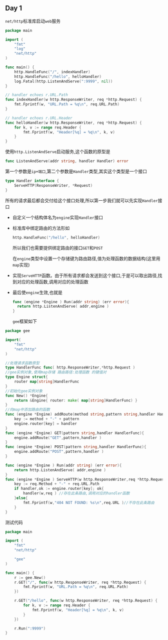 ## Day 1

```net/http```标准库启动```web```服务

```go
package main

import (
	"fmt"
	"log"
	"net/http"
)

func main() {
	http.HandleFunc("/", indexHandler)
	http.HandleFunc("/hello", helloHandler)
	log.Fatal(http.ListenAndServe(":9999", nil))
}

// handler echoes r.URL.Path
func indexHandler(w http.ResponseWriter, req *http.Request) {
	fmt.Fprintf(w, "URL.Path = %q\n", req.URL.Path)
}

// handler echoes r.URL.Header
func helloHandler(w http.ResponseWriter, req *http.Request) {
	for k, v := range req.Header {
		fmt.Fprintf(w, "Header[%q] = %q\n", k, v)
	}
}
```

使用```http.ListenAndServe```启动服务,这个函数的原型是

```go
func ListenAndServe(addr string, handler Handler) error
```

第一个参数是```ip+端口```,第二个参数是```Handler```类型,其实这个类型是一个接口

```go
type Handler interface {
	ServeHTTP(ResponseWriter, *Request)
}
```

所有的请求最后都会交付给这个接口处理,所以第一步我们就可以先实现```Handler```接口

- 自定义一个结构体名为```engine```实现```Handler```接口

- 标准库中绑定路由的方法形如

  ```go
  http.HandleFunc("/hello", helloHandler)
  ```

  所以我们也需要提供绑定路由的接口```GET```和```POST```

  在```engine```类型中设置一个存储键为路由路径,值为处理函数的数据结构(这里用```map```实现)

- 实现```ServeHTTP```函数。由于所有请求都会发送到这个接口,于是可以取出路径,找到对应的处理函数,调用对应的处理函数

- 最后使```engine```生效,也就是

  ```go
  func (engine *Engine ) Run(addr string) (err error){
  	return http.ListenAndServe( addr,engine )
  }
  ```

  ```gee```框架如下

```go
package gee

import(
	"fmt"
	"net/http"
)

//处理请求函数原型
type HandlerFunc func( http.ResponseWriter,*http.Request )
//gee实例对象,使用map存储 路由路径:处理函数 的键值对
type Engine struct{
	router map[string]HandlerFunc
}
//初始化gee实例对象
func New() *Engine{
	return &Engine{ router: make( map[string]HandlerFunc) }
}
//向map中添加路由的函数
func (engine *Engine) addRoute(method string,pattern string,handler HandlerFunc){
	key := method + "-" + pattern
	engine.router[key] = handler
}
func (engine *Engine) GET(pattern string,handler HandlerFunc){
	engine.addRoute("GET",pattern,handler )
}
func (engine *Engine) POST(pattern string,handler HandlerFunc){
	engine.addRoute("POST",pattern,handler )
}

func (engine *Engine ) Run(addr string) (err error){
	return http.ListenAndServe( addr,engine )
}
func (engine *Engine ) ServeHTTP(w http.ResponseWriter,req *http.Request){
	key := req.Method + "-" + req.URL.Path
	if handler,ok := engine.router[key]; ok{
		handler(w,req ) //存在此条路由,调用对应的handler函数
	}else{
		fmt.Fprintf(w,"404 NOT FOUND: %s\n",req.URL )//不存在此条路由
	}
}
```

测试代码

```go
package main

import (
	"fmt"
	"net/http"

	"gee"
)

func main() {
	r := gee.New()
	r.GET("/", func(w http.ResponseWriter, req *http.Request) {
		fmt.Fprintf(w, "URL.Path = %q\n", req.URL.Path)
	})

	r.GET("/hello", func(w http.ResponseWriter, req *http.Request) {
		for k, v := range req.Header {
			fmt.Fprintf(w, "Header[%q] = %q\n", k, v)
		}
	})

	r.Run(":9999")
}
```


